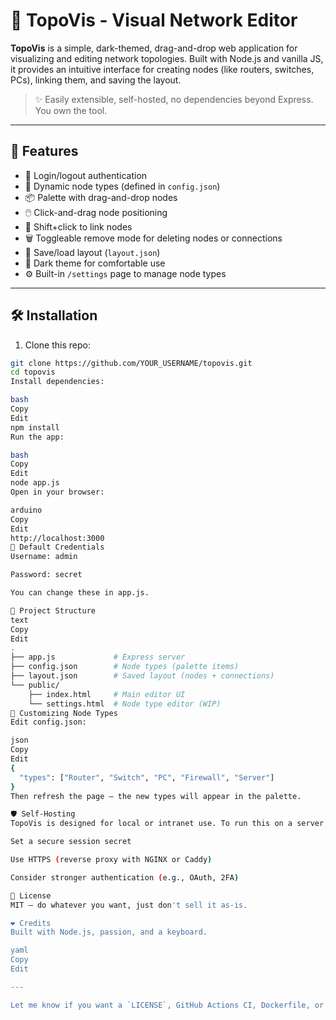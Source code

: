 # 🧠 TopoVis - Visual Network Editor

**TopoVis** is a simple, dark-themed, drag-and-drop web application for visualizing and editing network topologies. Built with Node.js and vanilla JS, it provides an intuitive interface for creating nodes (like routers, switches, PCs), linking them, and saving the layout.

> ✨ Easily extensible, self-hosted, no dependencies beyond Express. You own the tool.

---

## 🚀 Features

- 🔐 Login/logout authentication
- 🧱 Dynamic node types (defined in `config.json`)
- 📦 Palette with drag-and-drop nodes
- 🖱️ Click-and-drag node positioning
- 🔗 Shift+click to link nodes
- 🗑️ Toggleable remove mode for deleting nodes or connections
- 💾 Save/load layout (`layout.json`)
- 🎨 Dark theme for comfortable use
- ⚙️ Built-in `/settings` page to manage node types

---

## 🛠️ Installation

1. Clone this repo:

```bash
git clone https://github.com/YOUR_USERNAME/topovis.git
cd topovis
Install dependencies:

bash
Copy
Edit
npm install
Run the app:

bash
Copy
Edit
node app.js
Open in your browser:

arduino
Copy
Edit
http://localhost:3000
🔑 Default Credentials
Username: admin

Password: secret

You can change these in app.js.

📁 Project Structure
text
Copy
Edit
.
├── app.js             # Express server
├── config.json        # Node types (palette items)
├── layout.json        # Saved layout (nodes + connections)
└── public/
    ├── index.html     # Main editor UI
    └── settings.html  # Node type editor (WIP)
🧩 Customizing Node Types
Edit config.json:

json
Copy
Edit
{
  "types": ["Router", "Switch", "PC", "Firewall", "Server"]
}
Then refresh the page — the new types will appear in the palette.

🛡️ Self-Hosting
TopoVis is designed for local or intranet use. To run this on a server, you should:

Set a secure session secret

Use HTTPS (reverse proxy with NGINX or Caddy)

Consider stronger authentication (e.g., OAuth, 2FA)

📜 License
MIT — do whatever you want, just don't sell it as-is.

❤️ Credits
Built with Node.js, passion, and a keyboard.

yaml
Copy
Edit

---

Let me know if you want a `LICENSE`, GitHub Actions CI, Dockerfile, or screenshots added as well.
